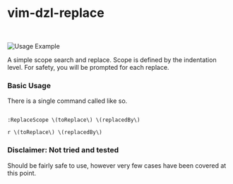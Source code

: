 # vim-dzl-replace
<br>

![Usage Example](# "Nothing yet")

A simple scope search and replace. Scope is defined by the indentation level.
For safety, you will be prompted for each replace.

### Basic Usage

There is a single command called like so.

<code>
:ReplaceScope \(toReplace\) \(replacedBy\)
</code>

<code>
<leader>r \(toReplace\) \(replacedBy\)
</code>

### Disclaimer: Not tried and tested

Should be fairly safe to use, however very few cases have been covered at this point.
